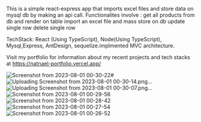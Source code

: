  This is a simple react-express app that imports excel files and store data on mysql db by making an api call.
 Functionalites involve : 
   get all products from db and render on table
   import an excel file and mass store on db
   update single row
   delete single row
   
TechStack: React (Using TypeScript), Node(Using TypeScript), Mysql,Express, AntDesign, sequelize.implmented MVC architecture.

Visit my portfolio for information about my recent projects and tech stacks at https://natnael-portfolio.vercel.app/
   

![Screenshot from 2023-08-01 00-30-22](https://github.com/natnaelmekuriaw/sabi/assets/45584844/c2f5553e-b5e3-4424-b0d7-bfe1588c83be)#
![Uploading Screenshot from 2023-08-01 00-30-14.png…]()
![Uploading Screenshot from 2023-08-01 00-30-07.png…]()
![Screenshot from 2023-08-01 00-29-56](https://github.com/natnaelmekuriaw/sabi/assets/45584844/f2505ade-6751-4390-b1af-ce5a3c9ec7de)
![Screenshot from 2023-08-01 00-28-42](https://github.com/natnaelmekuriaw/sabi/assets/45584844/99221310-971c-44e9-828b-95393fd345e1)
![Screenshot from 2023-08-01 00-27-54](https://github.com/natnaelmekuriaw/sabi/assets/45584844/6788a7d9-18f6-4113-a14b-deaac73edfb9)
![Screenshot from 2023-08-01 00-26-52](https://github.com/natnaelmekuriaw/sabi/assets/45584844/7e0b946d-83e1-41fd-8dd5-3933c177cb34)
